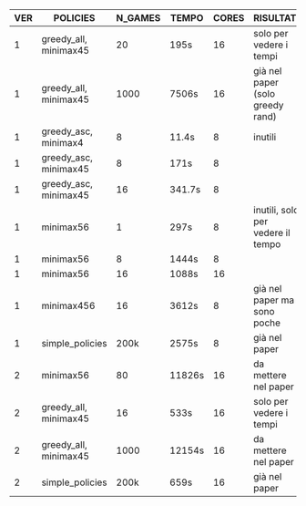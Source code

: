 | VER | POLICIES              | N_GAMES | TEMPO  | CORES | RISULTATI                         |
| --- | --------------------- | ------- | ------ | ----- | --------------------------------- |
| 1   | greedy_all, minimax45 | 20      | 195s   | 16    | solo per vedere i tempi           |
| 1   | greedy_all, minimax45 | 1000    | 7506s  | 16    | già nel paper (solo greedy rand)  |
| 1   | greedy_asc, minimax4  | 8       | 11.4s  | 8     | inutili                           |
| 1   | greedy_asc, minimax45 | 8       | 171s   | 8     |                                   |
| 1   | greedy_asc, minimax45 | 16      | 341.7s | 8     |                                   |
| 1   | minimax56             | 1       | 297s   | 8     | inutili, solo per vedere il tempo |
| 1   | minimax56             | 8       | 1444s  | 8     |                                   |
| 1   | minimax56             | 16      | 1088s  | 16    |                                   |
| 1   | minimax456            | 16      | 3612s  | 8     | già nel paper ma sono poche       |
| 1   | simple_policies       | 200k    | 2575s  | 8     | già nel paper                     |
| 2   | minimax56             | 80      | 11826s | 16    | da mettere nel paper              |
| 2   | greedy_all, minimax45 | 16      | 533s   | 16    | solo per vedere i tempi           |
| 2   | greedy_all, minimax45 | 1000    | 12154s | 16    | da mettere nel paper              |
| 2   | simple_policies       | 200k    | 659s   | 16    | già nel paper                     |
